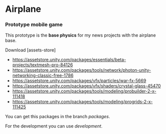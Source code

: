 # Airplane

### Prototype mobile game
This prototype is the **base physics** for my news projects with the airplane base.

Download [assets-store]

* https://assetstore.unity.com/packages/essentials/beta-projects/textmesh-pro-84126
* https://assetstore.unity.com/packages/tools/network/photon-unity-networking-classic-free-1786
* https://assetstore.unity.com/packages/vfx/particles/war-fx-5669
* https://assetstore.unity.com/packages/vfx/shaders/crystal-glass-45470
* https://assetstore.unity.com/packages/tools/modeling/probuilder-2-x-111418
* https://assetstore.unity.com/packages/tools/modeling/progrids-2-x-111425

You can get this packages in the branch _packages_.

For the development you can use _development_.
